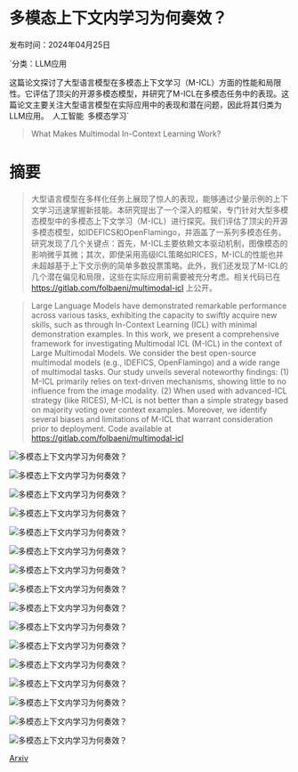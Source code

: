 # 多模态上下文内学习为何奏效？

发布时间：2024年04月25日

`分类：LLM应用

这篇论文探讨了大型语言模型在多模态上下文学习（M-ICL）方面的性能和局限性。它评估了顶尖的开源多模态模型，并研究了M-ICL在多模态任务中的表现。这篇论文主要关注大型语言模型在实际应用中的表现和潜在问题，因此将其归类为LLM应用。` `人工智能` `多模态学习`

> What Makes Multimodal In-Context Learning Work?

# 摘要

> 大型语言模型在多样化任务上展现了惊人的表现，能够通过少量示例的上下文学习迅速掌握新技能。本研究提出了一个深入的框架，专门针对大型多模态模型中的多模态上下文学习（M-ICL）进行探究。我们评估了顶尖的开源多模态模型，如IDEFICS和OpenFlamingo，并涵盖了一系列多模态任务。研究发现了几个关键点：首先，M-ICL主要依赖文本驱动机制，图像模态的影响微乎其微；其次，即使采用高级ICL策略如RICES，M-ICL的性能也并未超越基于上下文示例的简单多数投票策略。此外，我们还发现了M-ICL的几个潜在偏见和局限，这些在实际应用前需要被充分考虑。相关代码已在 https://gitlab.com/folbaeni/multimodal-icl 上公开。

> Large Language Models have demonstrated remarkable performance across various tasks, exhibiting the capacity to swiftly acquire new skills, such as through In-Context Learning (ICL) with minimal demonstration examples. In this work, we present a comprehensive framework for investigating Multimodal ICL (M-ICL) in the context of Large Multimodal Models. We consider the best open-source multimodal models (e.g., IDEFICS, OpenFlamingo) and a wide range of multimodal tasks. Our study unveils several noteworthy findings: (1) M-ICL primarily relies on text-driven mechanisms, showing little to no influence from the image modality. (2) When used with advanced-ICL strategy (like RICES), M-ICL is not better than a simple strategy based on majority voting over context examples. Moreover, we identify several biases and limitations of M-ICL that warrant consideration prior to deployment. Code available at https://gitlab.com/folbaeni/multimodal-icl

![多模态上下文内学习为何奏效？](../../../paper_images/2404.15736/image.png)

![多模态上下文内学习为何奏效？](../../../paper_images/2404.15736/remove_image_radar.png)

![多模态上下文内学习为何奏效？](../../../paper_images/2404.15736/remove_modality_normalized_full.png)

![多模态上下文内学习为何奏效？](../../../paper_images/2404.15736/remove_question_radar.png)

![多模态上下文内学习为何奏效？](../../../paper_images/2404.15736/ngrams.png)

![多模态上下文内学习为何奏效？](../../../paper_images/2404.15736/rices_diff_bar.png)

![多模态上下文内学习为何奏效？](../../../paper_images/2404.15736/rices_no_modality_radar_image.png)

![多模态上下文内学习为何奏效？](../../../paper_images/2404.15736/rices_vqa_bar.png)

![多模态上下文内学习为何奏效？](../../../paper_images/2404.15736/rices_oracle_radar.png)

![多模态上下文内学习为何奏效？](../../../paper_images/2404.15736/coco_similarity_rouge.png)

![多模态上下文内学习为何奏效？](../../../paper_images/2404.15736/similarity_vqa_final.png)

![多模态上下文内学习为何奏效？](../../../paper_images/2404.15736/coco_vqa_repetition_avanced.png)

![多模态上下文内学习为何奏效？](../../../paper_images/2404.15736/remove_modality_full.png)

![多模态上下文内学习为何奏效？](../../../paper_images/2404.15736/rices_key_full.png)

![多模态上下文内学习为何奏效？](../../../paper_images/2404.15736/rices_reverse_full.png)

![多模态上下文内学习为何奏效？](../../../paper_images/2404.15736/rices_no_image_full.png)

[Arxiv](https://arxiv.org/abs/2404.15736)